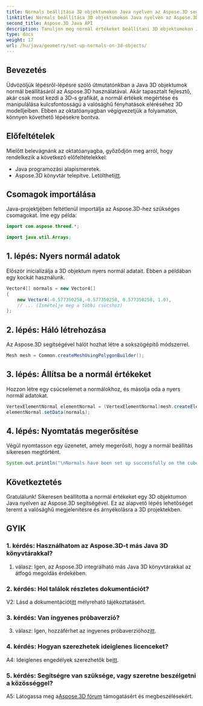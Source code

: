 ```yaml
---
title: Normals beállítása 3D objektumokon Java nyelven az Aspose.3D segítségével
linktitle: Normals beállítása 3D objektumokon Java nyelven az Aspose.3D segítségével
second_title: Aspose.3D Java API
description: Tanuljon meg normál értékeket beállítani 3D objektumokon Java nyelven az Aspose.3D segítségével. Javítsa ki grafikáját ezzel az átfogó oktatóanyaggal.
type: docs
weight: 17
url: /hu/java/geometry/set-up-normals-on-3d-objects/
---
```

## Bevezetés

Üdvözöljük lépésről-lépésre szóló útmutatónkban a Java 3D objektumok normál beállításáról az Aspose.3D használatával. Akár tapasztalt fejlesztő, akár csak most kezdi a 3D-s grafikát, a normál értékek megértése és manipulálása kulcsfontosságú a valósághű fényhatások eléréséhez 3D modelljeiben. Ebben az oktatóanyagban végigvezetjük a folyamaton, könnyen követhető lépésekre bontva.

## Előfeltételek

Mielőtt belevágnánk az oktatóanyagba, győződjön meg arról, hogy rendelkezik a következő előfeltételekkel:

- Java programozási alapismeretek.
-  Aspose.3D könyvtár telepítve. Letöltheti[itt](https://releases.aspose.com/3d/java/).

## Csomagok importálása

Java-projektjében feltétlenül importálja az Aspose.3D-hez szükséges csomagokat. Íme egy példa:

```java
import com.aspose.threed.*;

import java.util.Arrays;
```

## 1. lépés: Nyers normál adatok

Először inicializálja a 3D objektum nyers normál adatait. Ebben a példában egy kockát használunk.

```java
Vector4[] normals = new Vector4[]
{
    new Vector4(-0.577350258,-0.577350258, 0.577350258, 1.0),
    // ... (Ismételje meg a többi csúcshoz)
};

```

## 2. lépés: Háló létrehozása

Az Aspose.3D segítségével hálót hozhat létre a sokszögépítő módszerrel.

```java
Mesh mesh = Common.createMeshUsingPolygonBuilder();
```

## 3. lépés: Állítsa be a normál értékeket

Hozzon létre egy csúcselemet a normálokhoz, és másolja oda a nyers normál adatokat.

```java
VertexElementNormal elementNormal = (VertexElementNormal)mesh.createElement(VertexElementType.NORMAL, MappingMode.CONTROL_POINT, ReferenceMode.DIRECT);
elementNormal.setData(normals);
```

## 4. lépés: Nyomtatás megerősítése

Végül nyomtasson egy üzenetet, amely megerősíti, hogy a normál beállítás sikeresen megtörtént.

```java
System.out.println("\nNormals have been set up successfully on the cube.");
```

## Következtetés

Gratulálunk! Sikeresen beállította a normál értékeket egy 3D objektumon Java nyelven az Aspose.3D segítségével. Ez az alapvető lépés lehetőséget teremt a valósághű megjelenítésre és árnyékolásra a 3D projektekben.

## GYIK

### 1. kérdés: Használhatom az Aspose.3D-t más Java 3D könyvtárakkal?

1. válasz: Igen, az Aspose.3D integrálható más Java 3D könyvtárakkal az átfogó megoldás érdekében.

### 2. kérdés: Hol találok részletes dokumentációt?

 V2: Lásd a dokumentációt[itt](https://reference.aspose.com/3d/java/) mélyreható tájékoztatásért.

### 3. kérdés: Van ingyenes próbaverzió?

 3. válasz: Igen, hozzáférhet az ingyenes próbaverzióhoz[itt](https://releases.aspose.com/).

### 4. kérdés: Hogyan szerezhetek ideiglenes licenceket?

 A4: Ideiglenes engedélyek szerezhetők be[itt](https://purchase.aspose.com/temporary-license/).

### 5. kérdés: Segítségre van szüksége, vagy szeretne beszélgetni a közösséggel?

A5: Látogassa meg a[Aspose.3D fórum](https://forum.aspose.com/c/3d/18) támogatásért és megbeszélésekért.